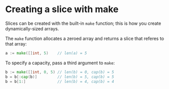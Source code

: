 # Creating a slice with make

Slices can be created with the built-in `make` function; this is how you create dynamically-sized arrays.

The `make` function allocates a zeroed array and returns a slice that referes to that array:

```go
a := make([]int, 5)    // len(a) = 5
```

To specify a capacity, pass a third argument to `make`:

```go
b := make([]int, 0, 5) // len(b) = 0, cap(b) = 5
b = b[:cap(b)]         // len(b) = 5, cap(b) = 5
b = b[1:]              // len(b) = 4, cap(b) = 4
```

